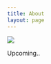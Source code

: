 ```yaml
---
title: About
layout: page
---
```


<img src="https://vasudev-bongale.github.io/assets/images/bg.jpg">

<p>Upcoming..</p>
